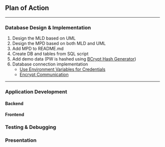 ## Plan of Action

----
### Database Design & Implementation
1. Design the MLD based on UML
2. Design the MPD based on both MLD and UML
3. Add MPD to README.md
4. Create DB and tables from SQL script
5. Add demo data (PW is hashed using [BCrypt Hash Generator](https://bcrypt-generator.com/))
6. Database connection implementation 
   * [Use Environment Variables for Credentials](https://github.com/Watch-Me-Fly/PayMyBuddy/commit/410188f0826644d469c2b4a7b7703714ee724d5d)
   * [Encrypt Communication](https://github.com/Watch-Me-Fly/PayMyBuddy/commit/8ebe6ec3f513690a755dedd93d83051b2a8c7c13)
----
### Application Development
#### Backend 
#### Frontend
### Testing & Debugging
### Presentation